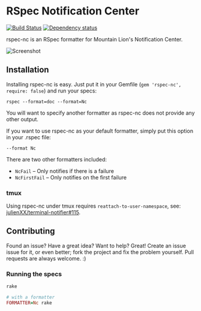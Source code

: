 RSpec Notification Center
=========================

[![Build Status](https://img.shields.io/travis/twe4ked/rspec-nc.svg?style=flat-square)](https://travis-ci.org/twe4ked/rspec-nc)
[![Dependency status](https://img.shields.io/gemnasium/twe4ked/rspec-nc.svg?style=flat-square)](https://gemnasium.com/twe4ked/rspec-nc)

rspec-nc is an RSpec formatter for Mountain Lion's Notification Center.

![Screenshot](http://twe4ked.github.io/rspec-nc/rspec-nc.jpg)

Installation
------------

Installing rspec-nc is easy.
Just put it in your Gemfile (`gem 'rspec-nc', require: false`) and run your specs:

```
rspec --format=doc --format=Nc
```

You will want to specify another formatter as rspec-nc does not provide any
other output.

If you want to use rspec-nc as your default formatter, simply put this option
in your .rspec file:

```
--format Nc
```

There are two other formatters included:

- `NcFail` – Only notifies if there is a failure
- `NcFirstFail` – Only notifies on the first failure

### tmux

Using rspec-nc under tmux requires `reattach-to-user-namespace`,
see: [julienXX/terminal-notifier#115].

Contributing
------------

Found an issue? Have a great idea? Want to help? Great! Create an issue issue
for it, or even better; fork the project and fix the problem yourself. Pull
requests are always welcome. :)

### Running the specs

``` ruby
rake

# with a formatter
FORMATTER=Nc rake
```

[julienXX/terminal-notifier#115]: https://github.com/julienXX/terminal-notifier/issues/115
